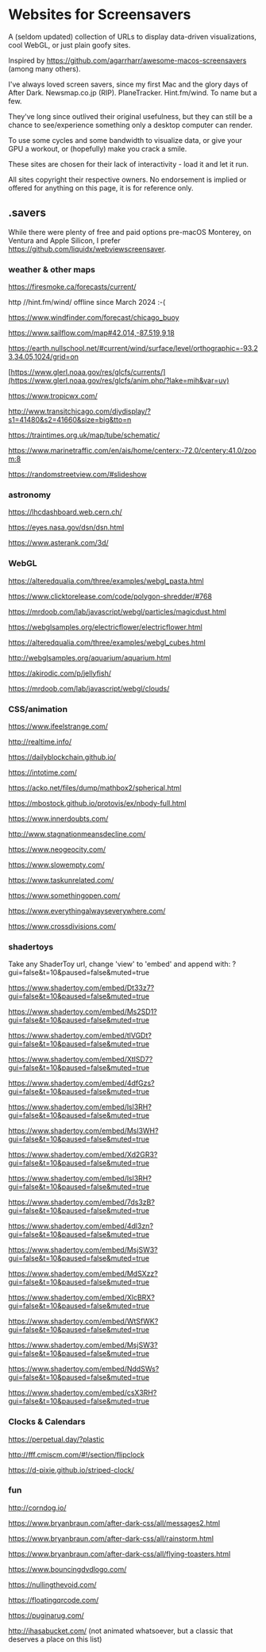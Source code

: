 # Websites for Screensavers
 A (seldom updated) collection of URLs to display data-driven visualizations, cool WebGL, or just plain goofy sites.
 
 Inspired by https://github.com/agarrharr/awesome-macos-screensavers (among many others).
 
 I've always loved screen savers, since my first Mac and the glory days of After Dark.  Newsmap.co.jp (RIP).  PlaneTracker.  Hint.fm/wind.  To name but a few.
 
 They've long since outlived their original usefulness, but they can still be a chance to see/experience something only a desktop computer can render.
 
 To use some cycles and some bandwidth to visualize data, or give your GPU a workout, or (hopefully) make you crack a smile.
 
 These sites are chosen for their lack of interactivity - load it and let it run.
 
 All sites copyright their respective owners.  No endorsement is implied or offered for anything on this page, it is for reference only.
 
## .savers
 While there were plenty of free and paid options pre-macOS Monterey, on Ventura and Apple Silicon, I prefer https://github.com/liquidx/webviewscreensaver.

### weather & other maps

https://firesmoke.ca/forecasts/current/

http //hint.fm/wind/ offline since March 2024 :-(

https://www.windfinder.com/forecast/chicago_buoy

https://www.sailflow.com/map#42.014,-87.519,9,18

https://earth.nullschool.net/#current/wind/surface/level/orthographic=-93.23,34.05,1024/grid=on

[https://www.glerl.noaa.gov/res/glcfs/currents/](https://www.glerl.noaa.gov/res/glcfs/anim.php/?lake=mih&var=uv)

https://www.tropicwx.com/

http://www.transitchicago.com/diydisplay/?s1=41480&s2=41660&size=big&tto=n

https://traintimes.org.uk/map/tube/schematic/

https://www.marinetraffic.com/en/ais/home/centerx:-72.0/centery:41.0/zoom:8

https://randomstreetview.com/#slideshow


### astronomy
https://lhcdashboard.web.cern.ch/

https://eyes.nasa.gov/dsn/dsn.html

https://www.asterank.com/3d/


### WebGL
https://alteredqualia.com/three/examples/webgl_pasta.html

https://www.clicktorelease.com/code/polygon-shredder/#768

https://mrdoob.com/lab/javascript/webgl/particles/magicdust.html

https://webglsamples.org/electricflower/electricflower.html

https://alteredqualia.com/three/examples/webgl_cubes.html

http://webglsamples.org/aquarium/aquarium.html

https://akirodic.com/p/jellyfish/

https://mrdoob.com/lab/javascript/webgl/clouds/


### CSS/animation
https://www.ifeelstrange.com/

http://realtime.info/

https://dailyblockchain.github.io/

https://intotime.com/

https://acko.net/files/dump/mathbox2/spherical.html

https://mbostock.github.io/protovis/ex/nbody-full.html

https://www.innerdoubts.com/

http://www.stagnationmeansdecline.com/

https://www.neogeocity.com/

https://www.slowempty.com/

https://www.taskunrelated.com/

https://www.somethingopen.com/

https://www.everythingalwayseverywhere.com/

https://www.crossdivisions.com/

### shadertoys 

Take any ShaderToy url, change 'view' to 'embed' and append with: ?gui=false&t=10&paused=false&muted=true

https://www.shadertoy.com/embed/Dt33z7?gui=false&t=10&paused=false&muted=true

https://www.shadertoy.com/embed/Ms2SD1?gui=false&t=10&paused=false&muted=true

https://www.shadertoy.com/embed/tlVGDt?gui=false&t=10&paused=false&muted=true

https://www.shadertoy.com/embed/XtlSD7?gui=false&t=10&paused=false&muted=true

https://www.shadertoy.com/embed/4dfGzs?gui=false&t=10&paused=false&muted=true

https://www.shadertoy.com/embed/lsl3RH?gui=false&t=10&paused=false&muted=true

https://www.shadertoy.com/embed/Msl3WH?gui=false&t=10&paused=false&muted=true

https://www.shadertoy.com/embed/Xd2GR3?gui=false&t=10&paused=false&muted=true

https://www.shadertoy.com/embed/lsl3RH?gui=false&t=10&paused=false&muted=true

https://www.shadertoy.com/embed/7ds3zB?gui=false&t=10&paused=false&muted=true

https://www.shadertoy.com/embed/4dl3zn?gui=false&t=10&paused=false&muted=true

https://www.shadertoy.com/embed/MsjSW3?gui=false&t=10&paused=false&muted=true

https://www.shadertoy.com/embed/MdSXzz?gui=false&t=10&paused=false&muted=true

https://www.shadertoy.com/embed/XlcBRX?gui=false&t=10&paused=false&muted=true

https://www.shadertoy.com/embed/WtSfWK?gui=false&t=10&paused=false&muted=true

https://www.shadertoy.com/embed/MsjSW3?gui=false&t=10&paused=false&muted=true

https://www.shadertoy.com/embed/NddSWs?gui=false&t=10&paused=false&muted=true

https://www.shadertoy.com/embed/csX3RH?gui=false&t=10&paused=false&muted=true



### Clocks & Calendars
https://perpetual.day/?plastic

http://fff.cmiscm.com/#!/section/flipclock

https://d-pixie.github.io/striped-clock/


### fun
http://corndog.io/

https://www.bryanbraun.com/after-dark-css/all/messages2.html

https://www.bryanbraun.com/after-dark-css/all/rainstorm.html

https://www.bryanbraun.com/after-dark-css/all/flying-toasters.html

https://www.bouncingdvdlogo.com/

https://nullingthevoid.com/

https://floatingqrcode.com/

https://puginarug.com/

http://ihasabucket.com/ (not animated whatsoever, but a classic that deserves a place on this list)
